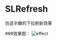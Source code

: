 # SLRefresh
仿造半糖的下拉刷新效果

###效果图：
![effect](https://github.com/xylxi/SLMenuView/blob/master/Refresh.gif)
